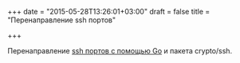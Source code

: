 +++
date = "2015-05-28T13:26:01+03:00"
draft = false
title = "Перенаправление ssh портов"

+++

<p>Перенаправление <a href="http://sosedoff.com/2015/05/25/ssh-port-forwarding-with-go.html">ssh портов с помощью Go</a>&nbsp;и пакета&nbsp;crypto/ssh.</p>

